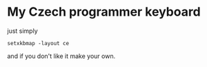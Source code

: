 # My Czech programmer keyboard

just simply

`setxkbmap -layout ce`

and if you don't like it make your own.
